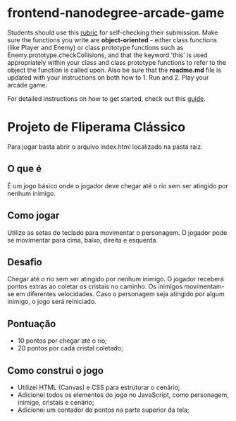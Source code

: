 frontend-nanodegree-arcade-game
===============================

Students should use this [rubric](https://review.udacity.com/#!/projects/2696458597/rubric) for self-checking their submission. Make sure the functions you write are **object-oriented** - either class functions (like Player and Enemy) or class prototype functions such as Enemy.prototype.checkCollisions, and that the keyword 'this' is used appropriately within your class and class prototype functions to refer to the object the function is called upon. Also be sure that the **readme.md** file is updated with your instructions on both how to 1. Run and 2. Play your arcade game.

For detailed instructions on how to get started, check out this [guide](https://docs.google.com/document/d/1v01aScPjSWCCWQLIpFqvg3-vXLH2e8_SZQKC8jNO0Dc/pub?embedded=true).

# Projeto de Fliperama Clássico
Para jogar basta abrir o arquivo index.html localizado na pasta raiz.

## O que é
É um jogo básico onde o jogador deve chegar até o rio sem ser atingido por nenhum inimigo.

## Como jogar
Utilize as setas do teclado para movimentar o personagem. O jogador pode se movimentar para cima, baixo, direita e esquerda.

## Desafio
Chegar até o rio sem ser atingido por nenhum inimigo. O jogador receberá pontos extras ao coletar os cristais no caminho. Os inimigos movimentam-se em diferentes velocidades. Caso o personagem seja atingido por algum inimigo, o jogo será reiniciado.

## Pontuação
* 10 pontos por chegar até o rio;
* 20 pontos por cada cristal coletado;

## Como construi o jogo
* Utilizei HTML (Canvas) e CSS para estruturar o cenário;
* Adicionei todos os elementos do jogo no JavaScript, como personagem, inimigo, cristais e cenário;
* Adicionei um contador de pontos na parte superior da tela;